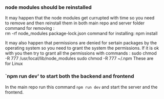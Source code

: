 ### node modules should be reinstalled

It may happen that the node modules get currupted with time so you need to remove and then reinstall them in both main repo and server folder 
command for removing :  
    rm -rf node_modules package-lock.json
command for installing: 
    npm install

It may also happen that permissions are denied for sertain packages by the operating system so you need to grant the system the permissions.
If it is ok with you then try to grant all the permissions with commands : 
    sudo chmod -R 777 /usr/local/lib/node_modules
    sudo chmod -R 777 ~/.npm
These are for Linux

### `npm run dev' to start both the backend and frontend

In the main repo run this command `npm run dev` and start the server and the frontend.
